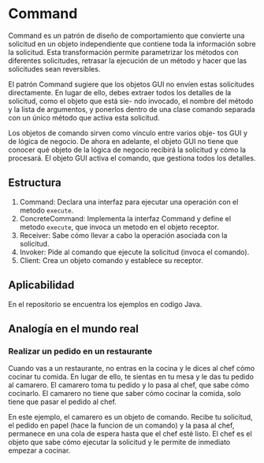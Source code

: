 # Command
Command es un patrón de diseño de comportamiento que convierte una solicitud en un objeto independiente que contiene toda la información sobre la solicitud. Esta transformación permite parametrizar los métodos con diferentes solicitudes, retrasar la ejecución de un método y hacer que las solicitudes sean reversibles.

El patrón Command sugiere que los objetos GUI no envíen estas solicitudes directamente. En lugar de ello, debes extraer todos los detalles de la solicitud, como el objeto que está sie- ndo invocado, el nombre del método y la lista de argumentos, y ponerlos dentro de una clase comando separada con un único método que activa esta solicitud.

Los objetos de comando sirven como vínculo entre varios obje- tos GUI y de lógica de negocio. De ahora en adelante, el objeto GUI no tiene que conocer qué objeto de la lógica de negocio recibirá la solicitud y cómo la procesará. El objeto GUI activa el comando, que gestiona todos los detalles.


## Estructura
1. Command: Declara una interfaz para ejecutar una operación con el metodo `execute`.
2. ConcreteCommand: Implementa la interfaz Command y define el metodo `execute`, que invoca un metodo en el objeto receptor.
3. Receiver: Sabe cómo llevar a cabo la operación asociada con la solicitud.
4. Invoker: Pide al comando que ejecute la solicitud (invoca el comando).
5. Client: Crea un objeto comando y establece su receptor.

## Aplicabilidad
En el repositorio se encuentra los ejemplos en codigo Java.

## Analogía en el mundo real
### Realizar un pedido en un restaurante
Cuando vas a un restaurante, no entras en la cocina y le dices al chef cómo cocinar tu comida. En lugar de ello, te sientas en tu mesa y le das tu pedido al camarero. El camarero toma tu pedido y lo pasa al chef, que sabe cómo cocinarlo. El camarero no tiene que saber cómo cocinar la comida, solo tiene que pasar el pedido al chef.

En este ejemplo, el camarero es un objeto de comando. Recibe tu solicitud, el pedido en papel (hace la funcion de un comando) y la pasa al chef, permanece en una cola de espera hasta que el chef esté listo. El chef es el objeto que sabe cómo ejecutar la solicitud y le permite de inmediato empezar a cocinar.
